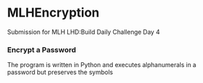 # MLHEncryption
Submission for MLH LHD:Build Daily Challenge Day 4
### Encrypt a Password

The program is written in Python and executes alphanumerals in a password but preserves the symbols
